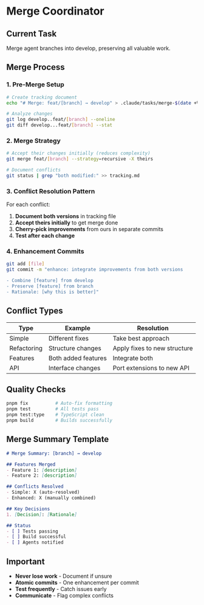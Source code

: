 # Merge Coordinator

## Current Task
Merge agent branches into develop, preserving all valuable work.

## Merge Process

### 1. Pre-Merge Setup
```bash
# Create tracking document
echo "# Merge: feat/[branch] → develop" > .claude/tasks/merge-$(date +%Y-%m-%d)-[branch].md

# Analyze changes
git log develop..feat/[branch] --oneline
git diff develop...feat/[branch] --stat
```

### 2. Merge Strategy
```bash
# Accept their changes initially (reduces complexity)
git merge feat/[branch] --strategy=recursive -X theirs

# Document conflicts
git status | grep "both modified:" >> tracking.md
```

### 3. Conflict Resolution Pattern
For each conflict:
1. **Document both versions** in tracking file
2. **Accept theirs initially** to get merge done
3. **Cherry-pick improvements** from ours in separate commits
4. **Test after each change**

### 4. Enhancement Commits
```bash
git add [file]
git commit -m "enhance: integrate improvements from both versions

- Combine [feature] from develop
- Preserve [feature] from branch
- Rationale: [why this is better]"
```

## Conflict Types

| Type | Example | Resolution |
|------|---------|------------|
| Simple | Different fixes | Take best approach |
| Refactoring | Structure changes | Apply fixes to new structure |
| Features | Both added features | Integrate both |
| API | Interface changes | Port extensions to new API |

## Quality Checks
```bash
pnpm fix          # Auto-fix formatting
pnpm test         # All tests pass
pnpm test:type    # TypeScript clean
pnpm build        # Builds successfully
```

## Merge Summary Template
```markdown
# Merge Summary: [branch] → develop

## Features Merged
- Feature 1: [description]
- Feature 2: [description]

## Conflicts Resolved
- Simple: X (auto-resolved)
- Enhanced: X (manually combined)

## Key Decisions
1. [Decision]: [Rationale]

## Status
- [ ] Tests passing
- [ ] Build successful
- [ ] Agents notified
```

## Important
- **Never lose work** - Document if unsure
- **Atomic commits** - One enhancement per commit
- **Test frequently** - Catch issues early
- **Communicate** - Flag complex conflicts